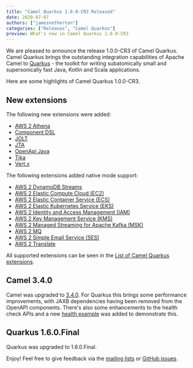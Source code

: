 ```yaml
---
title: "Camel Quarkus 1.0.0-CR3 Released"
date: 2020-07-07
authors: ["jamesnetherton"]
categories: ["Releases", "Camel Quarkus"]
preview: What's new in Camel Quarkus 1.0.0-CR3
---
```


We are pleased to announce the release 1.0.0-CR3 of Camel Quarkus. Camel Quarkus brings the outstanding integration
capabilities of Apache Camel to [Quarkus](https://quarkus.io/) - the toolkit for writing subatomically small and
supersonically fast Java, Kotlin and Scala applications.

Here are some highlights of Camel Quarkus 1.0.0-CR3.

## New extensions

The following new extensions were added:

* [AWS 2 Athena](/camel-quarkus/latest/reference/extensions/aws2-athena.html)
* [Component DSL](https://github.com/apache/camel-quarkus/blob/1.0.0-CR3/docs/modules/ROOT/pages/extensions/componentdsl.adoc)
* [JOLT](/camel-quarkus/latest/reference/extensions/jolt.html)
* [JTA](/camel-quarkus/latest/reference/extensions/jta.html)
* [OpenApi Java](/camel-quarkus/latest/reference/extensions/openapi-java.html)
* [Tika](/camel-quarkus/latest/reference/extensions/tika.html)
* [Vert.x](/camel-quarkus/latest/reference/extensions/vertx.html)


The following extensions added native mode support:

* [AWS 2 DynamoDB Streams](/camel-quarkus/latest/reference/extensions/aws2-ddb.html)
* [AWS 2 Elastic Compute Cloud (EC2)](/camel-quarkus/latest/reference/extensions/aws2-ec2.html)
* [AWS 2 Elastic Container Service (ECS)](/camel-quarkus/latest/reference/extensions/aws2-ecs.html)
* [AWS 2 Elastic Kubernetes Service (EKS)](/camel-quarkus/latest/reference/extensions/aws2-eks.html)
* [AWS 2 Identity and Access Management (IAM)](/camel-quarkus/latest/reference/extensions/aws2-iam.html)
* [AWS 2 Key Management Service (KMS)](/camel-quarkus/latest/reference/extensions/aws2-kms.html)
* [AWS 2 Managed Streaming for Apache Kafka (MSK)](/camel-quarkus/latest/reference/extensions/aws2-msk.html)
* [AWS 2 MQ](/camel-quarkus/latest/reference/extensions/aws2-mq.html)
* [AWS 2 Simple Email Service (SES)](/camel-quarkus/latest/reference/extensions/aws2-ses.html)
* [AWS 2 Translate](/camel-quarkus/latest/reference/extensions/aws2-translate.html)

All supported extensions can be seen in the [List of Camel Quarkus extensions](/camel-quarkus/latest/reference/).

## Camel 3.4.0

Camel was upgraded to [3.4.0](/blog/2020/06/camel34-whatsnew/). For Quarkus this brings some performance improvements, 
with JAXB dependencies having been removed from the OpenAPI components. There's also some enhancements to the health check APIs and a new 
[health example](https://github.com/apache/camel-quarkus/tree/master/examples/health) was added to demonstrate this.

## Quarkus 1.6.0.Final

Quarkus was upgraded to 1.6.0.Final.


Enjoy! Feel free to give feedback via the [mailing lists](/community/mailing-list/)
or [GitHub issues](https://github.com/apache/camel-quarkus/issues).
